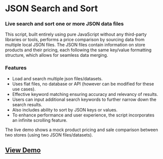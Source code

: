 # JSON Search and Sort
### Live search and sort one or more JSON data files 

This script, built entirely using pure JavaScript without any third-party libraries or tools, performs a price comparison by sourcing data from multiple local JSON files. The JSON files contain information on store products and their pricing, each following the same key/value formatting structure, which allows for seamless data merging.

### Features

- Load and search multiple json files/datasets.
- Uses flat files, no database or API (however can be modified for these use cases).
- Effective keyword matching ensuring accuracy and relevancy of results. 
- Users can input additional search keywords to further narrow down the search results.
- Also includes ability to sort by JSON keys or values.
- To enhance performance and user experience, the script incorporates an infinite scrolling feature.

The live demo shows a mock product pricing and sale comparison between two stores (using two JSON files/datasets).

## [View Demo](https://bradsec.github.io/jsonsearch)
